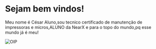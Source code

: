 # Sejam bem vindos!
Meu nome é César Aluno,sou tecnico certificado de manutenção de impressoras e micros,ALUNO da NearX e para o topo do mundo,pq esse mundo já é meu!


![OIP](https://github.com/Guapoms/Guapoms/assets/162141451/a137023f-52da-4daa-b1f5-20b45de037e5)




